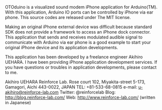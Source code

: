 OTOduino is a visualized sound modem iPhone application for Arduino(TM). With this application, Arduino IO ports can be controlled by iPhone via ear phone.
This source codes are released under The MIT license.

Making an original iPhone external device was difficult because standard SDK does not provide a framework to access an iPhone dock connector. This application that sends and receives modulated audible signal to communicate with Arduino via ear phone is a good example to start your original iPhone device and its application developments.

This application has been developed by a freelance engineer Akihiro UEHARA. I have been providing iPhone application development services. If you have questions or troubles in application developments, please contact to me.

Akihiro UEHARA
Reinforce Lab.
Rose court 102, Miyakita-street 5-173, Gamagori, Aichi 443-0022, JAPAN
TEL: +81-533-68-0815
e-mail: u-akihiro@reinforce-lab.com
Twitter: @reinforcelab
Blog: http://blog.reinforce-lab.com/ 
Web: http://www.reinforce-lab.com/ (written in Japanese)

